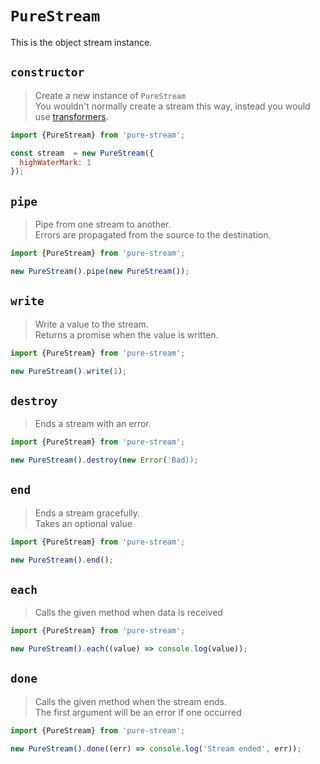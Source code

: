 # `PureStream`

This is the object stream instance.

## `constructor`
> Create a new instance of `PureStream`  
> You wouldn't normally create a stream this way, instead you would use [transformers](Transformers.md).

```js
import {PureStream} from 'pure-stream';

const stream  = new PureStream({
  highWaterMark: 1
});
```

## `pipe`
> Pipe from one stream to another.  
> Errors are propagated from the source to the destination.

```js
import {PureStream} from 'pure-stream';

new PureStream().pipe(new PureStream());
```

## `write`
> Write a value to the stream.  
> Returns a promise when the value is written.

```js
import {PureStream} from 'pure-stream';

new PureStream().write(1);
```

## `destroy`
> Ends a stream with an error.

```js
import {PureStream} from 'pure-stream';

new PureStream().destroy(new Error('Bad));
```

## `end`
> Ends a stream gracefully.  
> Takes an optional value

```js
import {PureStream} from 'pure-stream';

new PureStream().end();
```

## `each`
> Calls the given method when data is received

```js
import {PureStream} from 'pure-stream';

new PureStream().each((value) => console.log(value));
```

## `done`
> Calls the given method when the stream ends.  
> The first argument will be an error if one occurred

```js
import {PureStream} from 'pure-stream';

new PureStream().done((err) => console.log('Stream ended', err));
```
